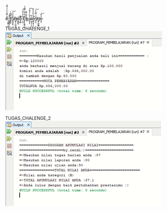 #̷̘̖͖̪̣̜͖́̆̿͋̾̊̈́̿̊ ̴̭̮̭̥̦̥̦̹̮͊͋͝T̵͇̥̬̙̿͆̃́̈̕̕u̸̢̲̰̫̬͎͂̃̊̈́̀͝g̶̡̘̤̼̺̫̣͂̕a̴̜̳̲̺͉͝s̷̡͈̻͂͆̚̚-̶̠͈̰̌̆̀̐̊͒̆͘͠C̶̡̢̢̨̳̹̜̭̩͊͐̾̎̓̍̿́͐̕h̴͇̎̋̃̿̽á̵̰͓͙̗̌͒͛͐̌̃̓͠ļ̴̬̘̘̣͓̮̓̚e̴̡̻̖̬̜̟̙̮̙̋̀̋̈̏̓̃̀͊̚n̸͍̗̼̏̈́̿͋̾͘͝g̴̛̟̠̻͚̲̹e̵̞̱͕̓̓̅͠

TUGAS_CHALENGE_1
![Alt Text](https://github.com/rendiwibawa/Tugas-Chalenge/blob/master/CHALENGE1.PNG)

TUGAS_CHALENGE_2
![Alt Text](https://github.com/rendiwibawa/Tugas-Chalenge/blob/master/CHALENGE2.PNG)
